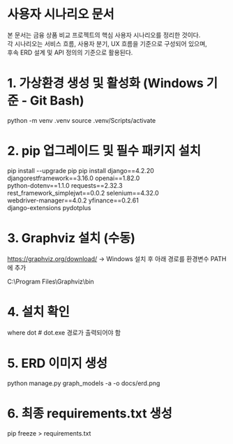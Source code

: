 <!-- Back/docs/README.md -->
# 사용자 시나리오 문서

본 문서는 금융 상품 비교 프로젝트의 핵심 사용자 시나리오를 정리한 것이다.  
각 시나리오는 서비스 흐름, 사용자 분기, UX 흐름을 기준으로 구성되어 있으며,  
후속 ERD 설계 및 API 정의의 기준으로 활용된다.


# 1. 가상환경 생성 및 활성화 (Windows 기준 - Git Bash)
python -m venv .venv
source .venv/Scripts/activate

# 2. pip 업그레이드 및 필수 패키지 설치
pip install --upgrade pip
pip install django==4.2.20 djangorestframework==3.16.0 openai==1.82.0 \
    python-dotenv==1.1.0 requests==2.32.3 \
    rest_framework_simplejwt==0.0.2 selenium==4.32.0 \
    webdriver-manager==4.0.2 yfinance==0.2.61 \
    django-extensions pydotplus

# 3. Graphviz 설치 (수동)
https://graphviz.org/download/ → Windows 설치 후 아래 경로를 환경변수 PATH에 추가

C:\Program Files\Graphviz\bin

# 4. 설치 확인
where dot  # dot.exe 경로가 출력되어야 함

# 5. ERD 이미지 생성
python manage.py graph_models -a -o docs/erd.png

# 6. 최종 requirements.txt 생성
pip freeze > requirements.txt
